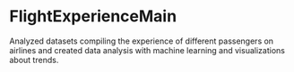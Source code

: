 # FlightExperienceMain
Analyzed datasets compiling the experience of different passengers on airlines and created data analysis with machine learning and visualizations about trends.

